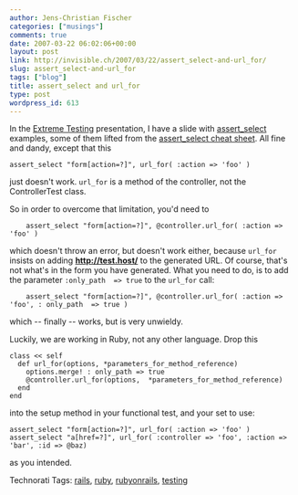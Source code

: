 ```yaml
---
author: Jens-Christian Fischer
categories: ["musings"]
comments: true
date: 2007-03-22 06:02:06+00:00
layout: post
link: http://invisible.ch/2007/03/22/assert_select-and-url_for/
slug: assert_select-and-url_for
tags: ["blog"]
title: assert_select and url_for
type: post
wordpress_id: 613
---
```


In the [Extreme Testing][1] presentation, I have a slide with [assert_select][2] examples, some of them lifted from the [assert_select cheat sheet][3]. All fine and dandy, except that this

    assert_select "form[action=?]", url_for( :action => 'foo' )

just doesn't work. `url_for` is a method of the controller, not the ControllerTest class.

So in order to overcome that limitation, you'd need to  

        assert_select "form[action=?]", @controller.url_for( :action => 'foo' )

which doesn't throw an error, but doesn't work either, because `url_for` insists on adding **http://test.host/** to the generated URL. Of course, that's not what's in the form you have generated. What you need to do, is to add the parameter `:only_path  => true` to the `url_for` call:

        assert_select "form[action=?]", @controller.url_for( :action => 'foo', : only_path  => true )

which -- finally -- works, but is very unwieldy.

Luckily, we are working in Ruby, not any other language. Drop this 

    class << self
      def url_for(options, *parameters_for_method_reference)
        options.merge! : only_path => true 
        @controller.url_for(options,  *parameters_for_method_reference)
      end
    end

into the setup method in your functional test, and your set to use:

    assert_select "form[action=?]", url_for( :action => 'foo' )
    assert_select "a[href=?]", url_for( :controller => 'foo', :action => 'bar', :id => @baz) 

as you intended.

[1]: http://www.rails-konferenz.de/2006/redner/jens-christian-fischer/
[2]: http://blog.labnotes.org/2006/07/30/assert_select-rails-core-and-handling-lists-and-tables/
[3]: http://labnotes.org/svn/public/ruby/rails_plugins/assert_select/cheat/assert_select.html





Technorati Tags: [rails](http://www.technorati.com/tag/rails), [ruby](http://www.technorati.com/tag/ruby), [rubyonrails](http://www.technorati.com/tag/rubyonrails), [testing](http://www.technorati.com/tag/testing)
